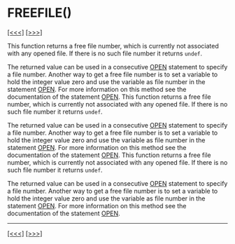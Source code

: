 # FREEFILE()

[\[\<\<\<\]](ug_25.73.md) [\[\>\>\>\]](ug_25.75.md)

This function returns a free file number, which is currently not
associated with any opened file. If there is no such file number it
returns `undef`.

The returned value can be used in a consecutive [OPEN](ug_12.14.1.md)
statement to specify a file number. Another way to get a free file
number is to set a variable to hold the integer value zero and use the
variable as file number in the statement [OPEN](ug_12.14.1.md). For
more information on this method see the documentation of the statement
[OPEN](ug_12.14.1.md). This function returns a free file number, which
is currently not associated with any opened file. If there is no such
file number it returns `undef`.

The returned value can be used in a consecutive [OPEN](ug_12.14.1.md)
statement to specify a file number. Another way to get a free file
number is to set a variable to hold the integer value zero and use the
variable as file number in the statement [OPEN](ug_12.14.1.md). For
more information on this method see the documentation of the statement
[OPEN](ug_12.14.1.md). This function returns a free file number, which
is currently not associated with any opened file. If there is no such
file number it returns `undef`.

The returned value can be used in a consecutive [OPEN](ug_12.14.1.md)
statement to specify a file number. Another way to get a free file
number is to set a variable to hold the integer value zero and use the
variable as file number in the statement [OPEN](ug_12.14.1.md). For
more information on this method see the documentation of the statement
[OPEN](ug_12.14.1.md).

-----

[\[\<\<\<\]](ug_25.73.md) [\[\>\>\>\]](ug_25.75.md)
